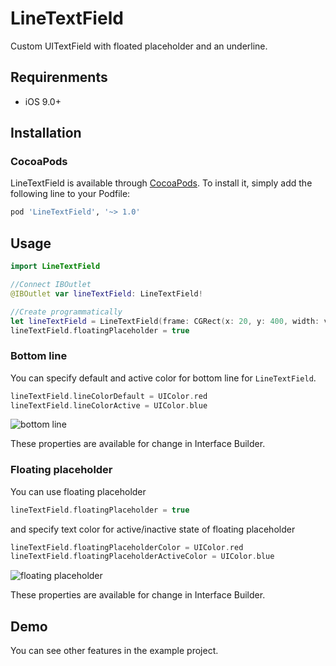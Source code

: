 # LineTextField
Custom UITextField with floated placeholder and an underline.

## Requirenments

- iOS 9.0+

## Installation

### CocoaPods

LineTextField is available through [CocoaPods](https://cocoapods.org). To install it, simply add the following line to your Podfile:

```ruby
pod 'LineTextField', '~> 1.0'
```

## Usage

```swift
import LineTextField

//Connect IBOutlet
@IBOutlet var lineTextField: LineTextField!

//Create programmatically
let lineTextField = LineTextField(frame: CGRect(x: 20, y: 400, width: view.frame.width - 40, height: 35))
lineTextField.floatingPlaceholder = true
```

### Bottom line
You can specify default and active color for bottom line for `LineTextField`.

```swift
lineTextField.lineColorDefault = UIColor.red
lineTextField.lineColorActive = UIColor.blue
```

![bottom line](https://user-images.githubusercontent.com/8337067/78116638-4b016180-740d-11ea-8b31-acebaba8c68b.gif)

These properties are available for change in Interface Builder.

### Floating placeholder
You can use floating placeholder

```swift
lineTextField.floatingPlaceholder = true
```

and specify text color for active/inactive state of floating placeholder

```swift
lineTextField.floatingPlaceholderColor = UIColor.red
lineTextField.floatingPlaceholderActiveColor = UIColor.blue
```

![floating placeholder](https://user-images.githubusercontent.com/8337067/78119498-3626cd00-7411-11ea-85b1-6d7310e12f70.gif)

These properties are available for change in Interface Builder.

## Demo
You can see other features in the example project.
